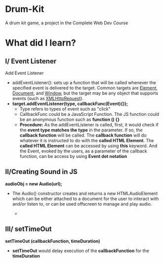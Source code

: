 # Drum-Kit
A drum kit game, a project in the Complete Web Dev Course
# What did I learn?
## I/ Event Listener

Add Event Listener

- addEventListener(): sets up a function that will be called whenever the specified event is delivered to the target. Common targets are [Element](https://developer.mozilla.org/en-US/docs/Web/API/Element), [Document](https://developer.mozilla.org/en-US/docs/Web/API/Document), and [Window](https://developer.mozilla.org/en-US/docs/Web/API/Window), but the target may be any object that supports events (such as [XMLHttpRequest](https://developer.mozilla.org/en-US/docs/Web/API/XMLHttpRequest)).
- **target.addEventListener(type, callbackFunc(Event){});**
  - Type refers to types of event such as &quot;click&quot;
  - CallbackFunc could be a JavaScript Function. The JS function could be an anonymous function such as **function () {}**
  - **Procedure:** As the addEventListener is called, first, it would check if the **event type matches the type** in the parameter. If so, the **callback function** will be called. The **callback function** will do whatever it is instructed to do with the **called HTML Element**. The **called HTML Element** can be accessed by using **this** keyword. And the Event, evoked by the users, as a parameter of the callback function, can be access by using **Event dot notation**

## II/Creating Sound in JS

**audioObj = new Audio(url);**

- The Audio() constructor creates and returns a new HTMLAudioElement which can be either attached to a document for the user to interact with and/or listen to, or can be used offscreen to manage and play audio.

  -

## III/ setTimeOut

**setTimeOut (callbackFunction, timeDuration)**

- **setTimeOut** would delay execution of the **callbackFunction** for the **timeDuration**

